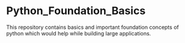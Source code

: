 # Python_Foundation_Basics
This repository contains basics and important foundation concepts of python which would help while building large applications.
